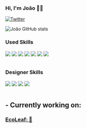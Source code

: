 ### Hi, I'm João 👋🏻

[![Twitter](https://img.shields.io/badge/Twitter-1DA1F2?style=for-the-badge&logo=twitter&logoColor=white)](https://x.com/By_Joaox)

![João GitHub stats](https://github-readme-stats.vercel.app/api?username=ojoaox&show_icons=true&theme=dark)

### Used Skills
<div style="display: inline_block">
    <img align="center" alt"HTML5" src="https://img.shields.io/badge/HTML5-E34F26?style=for-the-badge&logo=html5&logoColor=white"/>
    <img align="center" alt"CSS" src="https://img.shields.io/badge/CSS3-1572B6?style=for-the-badge&logo=css3&logoColor=white"/>
    <img align="center" alt"Bootstrap" src="https://img.shields.io/badge/Bootstrap-563D7C?style=for-the-badge&logo=bootstrap&logoColor=white"/>
    <img align="center" alt"Python" src="https://img.shields.io/badge/Python-43853D?style=for-the-badge&logo=node.js&logoColor=white"/>
    <img align="center" alt"Node.JS" src="https://img.shields.io/badge/Node.js-43853D?style=for-the-badge&logo=node.js&logoColor=white"/>
    <img align="center" alt"MongoDB" src="https://img.shields.io/badge/MongoDB-4EA94B?style=for-the-badge&logo=mongodb&logoColor=white"/>
    <img align="center" alt"SQL-Server" src="https://img.shields.io/badge/Microsoft%20SQL%20Server-CC2927?style=for-the-badge&logo=microsoft%20sql%20server&logoColor=white"/>
</div></br>

### Designer Skills
<div style="display: inline_block">
    <img align="center" alt"Adobe-Photoshop" src="https://img.shields.io/badge/Adobe%20Photoshop-31A8FF?style=for-the-badge&logo=Adobe%20Photoshop&logoColor=black"/>
    <img align="center" alt"Adobe-Illustrator" src="https://img.shields.io/badge/Adobe%20Illustrator-FF9A00?style=for-the-badge&logo=adobe%20illustrator&logoColor=white"/>
    <img align="center" alt"Figma" src="https://img.shields.io/badge/Figma-F24E1E?style=for-the-badge&logo=figma&logoColor=white"/>
    <img align="center" alt"Canva" src="https://img.shields.io/badge/Canva-%2300C4CC.svg?&style=for-the-badge&logo=Canva&logoColor=white"/>
</div></br>


## - Currently working on:

### [EcoLeaf: 🌿](https://github.com/Guilherme-Rigobello/EcoLeaf)

<!--
**ojoaox/ojoaox** is a ✨ _special_ ✨ repository because its `README.md` (this file) appears on your GitHub profile.

Here are some ideas to get you started:

- 🔭 I’m currently working on ...
- 🌱 I’m currently learning ...
- 👯 I’m looking to collaborate on ...
- 🤔 I’m looking for help with ...
- 💬 Ask me about ...
- 📫 How to reach me: ...
- 😄 Pronouns: ...
- ⚡ Fun fact: ...
-->

